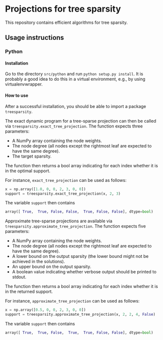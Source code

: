 # Projections for tree sparsity

This repository contains efficient algorithms for tree sparsity.

## Usage instructions

### Python

#### Installation

Go to the directory `src/python` and run `python setup.py install`.
It is probably a good idea to do this in a virtual environment, e.g., by using virtualenvwrapper.

#### How to use

After a successful installation, you should be able to import a package `treesparsity`.

The exact dynamic program for a tree-sparse projection can then be called via `treesparsity.exact_tree_projection`.
The function expects three parameters:
- A NumPy array containing the node weights.
- The node degree (all nodes except the rightmost leaf are expected to have the same degree).
- The target sparsity.

The function then returns a bool array indicating for each index whether it is in the optimal support.

For instance, `exact_tree_projection` can be used as follows:

```python
x = np.array([1.0, 0, 0, 2, 3, 0, 0])
support = treesparsity.exact_tree_projection(x, 2, 3)
```

The variable `support` then contains

```python
array([ True,  True, False, False,  True, False, False], dtype=bool)
```

Approximate tree-sparse projections are available via `treesparsity.approximate_tree_projection`.
The function expects five parameters:
- A NumPy array containing the node weights.
- The node degree (all nodes except the rightmost leaf are expected to have the same degree).
- A lower bound on the output sparsity (the lower bound might not be achieved in the solutions).
- An upper bound on the output sparsity.
- A boolean value indicating whether verbose output should be printed to stdout.

The function then returns a bool array indicating for each index whether it is in the returned support.

For instance, `approximate_tree_projection` can be used as follows:

```python
x = np.array([0.5, 0, 0, 2, 3, 0, 0])
support = treesparsity.approximate_tree_projection(x, 2, 2, 4, False)
```

The variable `support` then contains

```python
array([ True,  True, False,  True,  True, False, False], dtype=bool)
```
